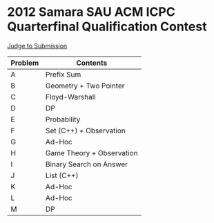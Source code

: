 # 2012 Samara SAU ACM ICPC Quarterfinal Qualification Contest
[Judge to Submission](https://codeforces.com/gym/100090)

| Problem  | Contents |
| --- | --- |
| A | Prefix Sum |
| B | Geometry + Two Pointer |
| C | Floyd-Warshall |
| D | DP |
| E | Probability |
| F | Set (C++) + Observation |
| G | Ad-Hoc |
| H | Game Theory + Observation |
| I | Binary Search on Answer |
| J | List (C++) |
| K | Ad-Hoc |
| L | Ad-Hoc |
| M | DP |
